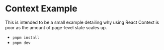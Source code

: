# Context Example

This is intended to be a small example detailing why using React Context is poor
as the amount of page-level state scales up.

- `pnpm install`
- `pnpm dev`
